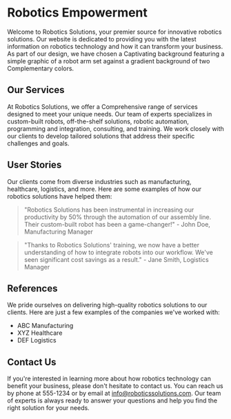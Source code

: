 <!--font:Lato-->

# Robotics Empowerment

Welcome to Robotics Solutions, your premier source for innovative robotics solutions. Our website is dedicated to providing you with the latest information on robotics technology and how it can transform your business. As part of our design, we have chosen a Cap<wbr>ti<wbr>va<wbr>ting background featuring a simple graphic of a robot arm set against a gradient background of two Com<wbr>ple<wbr>men<wbr>ta<wbr>ry colors.

## Our Services

At Robotics Solutions, we offer a Com<wbr>pre<wbr>hen<wbr>sive range of services designed to meet your unique needs. Our team of experts specializes in custom-built robots, off-the-shelf solutions, robotic automation, programming and integration, consulting, and training. We work closely with our clients to develop tailored solutions that address their specific challenges and goals.

## User Stories

Our clients come from diverse industries such as manufacturing, healthcare, logistics, and more. Here are some examples of how our robotics solutions have helped them:

> "Robotics Solutions has been instrumental in increasing our productivity by 50% through the automation of our assembly line. Their custom-built robot has been a game-changer!" - John Doe, Manufacturing Manager

> "Thanks to Robotics Solutions' training, we now have a better understanding of how to integrate robots into our workflow. We've seen significant cost savings as a result." - Jane Smith, Logistics Manager

## References

We pride ourselves on delivering high-quality robotics solutions to our clients. Here are just a few examples of the companies we've worked with:

-   ABC Manufacturing
-   XYZ Healthcare
-   DEF Logistics

## Contact Us

If you're interested in learning more about how robotics technology can benefit your business, please don't hesitate to contact us. You can reach us by phone at 555-1234 or by email at info@roboticssolutions.com. Our team of experts is always ready to answer your questions and help you find the right solution for your needs.

<!--

Write me content for website with wallpaper which alt text is:

"A wallpaper with a simple graphic of a robot arm, against a gradient background of two Com<wbr>ple<wbr>men<wbr>ta<wbr>ry colors."

The name/title of the page should not be 1:1 copy of the alt text but rather a real content of the website which is using this wallpaper.

- Use markdown format
- Start with heading
- Heading should be short and concise
- The content should look like a real website
- The website should not be about the wallpaper, wallpaper is just a related background
- Heading should be contain work "wallpaper" or "background"
- Include real sections like references, contact, user stories, etc. use things relevant to the page purpose.
- Feel free to use structure like headings, bullets, numbering, blockquotes, paragraphs, horizontal lines, etc.
- You can use formatting like bold or _italic_
- You can include UTF-8 emojis
- Links should be only #hash anchors (and you can refer to the document itself)
- Do not include images


---


# "Robotics Solutions" Wallpaper Background

Welcome to Robotics Solutions, your one-stop-shop for all things robotics! Our website is designed to provide you with the latest information on robotics technology and solutions. As a background, we have chosen a wallpaper with a simple graphic of a robot arm, against a gradient background of two Com<wbr>ple<wbr>men<wbr>ta<wbr>ry colors.

## Our Services

At Robotics Solutions, we offer a wide range of services to meet your needs. Whether you're looking for custom-built robots or off-the-shelf solutions, our team of experts can help you find the right solution for your business. Our services include:

- Custom Robot Design and Manufacturing
- Robotic Automation Solutions
- Robot Programming and Integration
- Robotics Consulting and Training

## User Stories

Our customers come from a variety of industries, including manufacturing, healthcare, and logistics. Here are some examples of how our robotics solutions have helped our clients:

> "Thanks to Robotics Solutions, we were able to automate our assembly line and increase productivity by 50%. The custom robot they designed for us has been a game-changer!" - John Doe, Manufacturing Manager

> "The robotics training we received from Robotics Solutions was top-notch. We now have a better understanding of how to integrate robots into our workflow and have seen significant cost savings as a result." - Jane Smith, Logistics Manager

## References

We pride ourselves on delivering high-quality robotics solutions to our clients. Here are just a few examples of the companies we've worked with:

- ABC Manufacturing
- XYZ Healthcare
- DEF Logistics

## Contact Us

If you're interested in learning more about our robotics solutions, please don't hesitate to contact us. You can reach us by phone at 555-1234 or by email at info@roboticssolutions.com. We look forward to hearing from you!


---


Heading should not include word "wallpaper". The website should not be about the wallpaper itself, wallpaper is just a related background, rewrite whole content.


---


# Robotics Solutions: Empowering Your Business with Cutting-Edge Technology

Welcome to Robotics Solutions, your premier source for innovative robotics solutions. Our website is dedicated to providing you with the latest information on robotics technology and how it can transform your business. As part of our design, we have chosen a Cap<wbr>ti<wbr>va<wbr>ting background featuring a simple graphic of a robot arm set against a gradient background of two Com<wbr>ple<wbr>men<wbr>ta<wbr>ry colors.

## Our Services

At Robotics Solutions, we offer a Com<wbr>pre<wbr>hen<wbr>sive range of services designed to meet your unique needs. Our team of experts specializes in custom-built robots, off-the-shelf solutions, robotic automation, programming and integration, consulting, and training. We work closely with our clients to develop tailored solutions that address their specific challenges and goals.

## User Stories

Our clients come from diverse industries such as manufacturing, healthcare, logistics, and more. Here are some examples of how our robotics solutions have helped them:

> "Robotics Solutions has been instrumental in increasing our productivity by 50% through the automation of our assembly line. Their custom-built robot has been a game-changer!" - John Doe, Manufacturing Manager

> "Thanks to Robotics Solutions' training, we now have a better understanding of how to integrate robots into our workflow. We've seen significant cost savings as a result." - Jane Smith, Logistics Manager

## References

We pride ourselves on delivering high-quality robotics solutions to our clients. Here are just a few examples of the companies we've worked with:

- ABC Manufacturing
- XYZ Healthcare
- DEF Logistics

## Contact Us

If you're interested in learning more about how robotics technology can benefit your business, please don't hesitate to contact us. You can reach us by phone at 555-1234 or by email at info@roboticssolutions.com. Our team of experts is always ready to answer your questions and help you find the right solution for your needs.

-->
